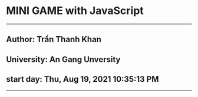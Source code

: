 # MINI GAME with JavaScript
---
## Author: Trần Thanh Khan
## University: An Gang Unversity
## start day: Thu, Aug 19, 2021 10:35:13 PM
---
